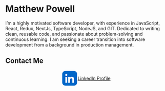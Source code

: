# Matthew Powell

I’m a highly motivated software developer, with experience in JavaScript, React,
Redux, NextJs, TypeScript, NodeJS, and GIT. Dedicated to writing clean, reusable
code, and passionate about problem-solving and continuous learning. I am seeking
a career transition into software development from a background in production
management.

## Contact Me

<div style="display: flex; align-items: center; justify-content:center;">
  <img src="./linked_in_logo.png" alt="LinkedIn Logo">
  <br>
  <a href="https://www.linkedin.com/in/matt-powell2784/">LinkedIn Profile</a>
</div>

